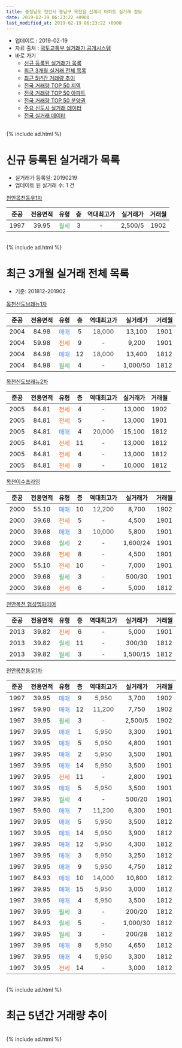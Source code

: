 ```yaml
---
title: 충청남도 천안시 동남구 목천읍 신계리 아파트 실거래 정보
date: 2019-02-19 06:23:22 +0900
last_modified_at: 2019-02-19 06:23:22 +0900
---
```


* 업데이트 : 2019-02-19
* 자료 출처 : [국토교통부 실거래가 공개시스템](http://rt.molit.go.kr)
* 바로 가기
    * [신규 등록된 실거래가 목록](#신규-등록된-실거래가-목록)
    * [최근 3개월 실거래 전체 목록](#최근-3개월-실거래-전체-목록)
    * [최근 5년간 거래량 추이](#최근-5년간-거래량-추이)
    * [전국 거래량 TOP 50 지역](https://inasie.github.io/apt-trade-info/최근-3개월-전국에서-가장-거래가-많이-발생한-지역)
    * [전국 거래량 TOP 50 아파트](https://inasie.github.io/apt-trade-info/최근-3개월-전국에서-가장-거래가-많이-발생한-아파트)
    * [전국 거래량 TOP 50 분양권](https://inasie.github.io/apt-trade-info/최근-3개월-전국에서-가장-거래가-많이-발생한-분양권)
    * [주요 신도시 실거래 데이터](https://inasie.github.io/apt-trade-info/주요-신도시)
    * [전국 실거래 데이터](https://inasie.github.io/apt-trade-info/전국)
<br>
{% include ad.html %}
<br>

# 신규 등록된 실거래가 목록
* 실거래가 등록일: 20190219
* 업데이트 된 실거래 수: 1 건


[천안목천동우1차](https://search.naver.com/search.naver?query=%EC%B6%A9%EC%B2%AD%EB%82%A8%EB%8F%84+%EC%B2%9C%EC%95%88%EC%8B%9C+%EB%8F%99%EB%82%A8%EA%B5%AC+%EB%AA%A9%EC%B2%9C%EC%9D%8D+%EC%8B%A0%EA%B3%84%EB%A6%AC+%EC%B2%9C%EC%95%88%EB%AA%A9%EC%B2%9C%EB%8F%99%EC%9A%B01%EC%B0%A8)

|준공|전용면적|유형|층|역대최고가|실거래가|거래월|
|:---:|:---:|:---:|:---:|:---:|:---:|:---:|
|1997|39.95|<span style="color:#34a853">월세</span>|3|<span style="color:#444444">-</span>|2,500/5|1902|


<br>
{% include ad.html %}
<br>

# 최근 3개월 실거래 전체 목록
* 기준: 201812-201902


[목천신도브래뉴1차](https://search.naver.com/search.naver?query=%EC%B6%A9%EC%B2%AD%EB%82%A8%EB%8F%84+%EC%B2%9C%EC%95%88%EC%8B%9C+%EB%8F%99%EB%82%A8%EA%B5%AC+%EB%AA%A9%EC%B2%9C%EC%9D%8D+%EC%8B%A0%EA%B3%84%EB%A6%AC+%EB%AA%A9%EC%B2%9C%EC%8B%A0%EB%8F%84%EB%B8%8C%EB%9E%98%EB%89%B41%EC%B0%A8)

|준공|전용면적|유형|층|역대최고가|실거래가|거래월|
|:---:|:---:|:---:|:---:|:---:|:---:|:---:|
|2004|84.98|<span style="color:#4285f3">매매</span>|5|<span style="color:#444444">18,000</span>|13,100|1901|
|2004|59.98|<span style="color:#ff5a00">전세</span>|9|<span style="color:#444444">-</span>|9,200|1901|
|2004|84.98|<span style="color:#4285f3">매매</span>|12|<span style="color:#444444">18,000</span>|13,400|1812|
|2004|84.98|<span style="color:#34a853">월세</span>|4|<span style="color:#444444">-</span>|1,000/50|1812|

[목천신도브래뉴2차](https://search.naver.com/search.naver?query=%EC%B6%A9%EC%B2%AD%EB%82%A8%EB%8F%84+%EC%B2%9C%EC%95%88%EC%8B%9C+%EB%8F%99%EB%82%A8%EA%B5%AC+%EB%AA%A9%EC%B2%9C%EC%9D%8D+%EC%8B%A0%EA%B3%84%EB%A6%AC+%EB%AA%A9%EC%B2%9C%EC%8B%A0%EB%8F%84%EB%B8%8C%EB%9E%98%EB%89%B42%EC%B0%A8)

|준공|전용면적|유형|층|역대최고가|실거래가|거래월|
|:---:|:---:|:---:|:---:|:---:|:---:|:---:|
|2005|84.81|<span style="color:#ff5a00">전세</span>|4|<span style="color:#444444">-</span>|13,000|1902|
|2005|84.81|<span style="color:#ff5a00">전세</span>|5|<span style="color:#444444">-</span>|13,000|1901|
|2005|84.81|<span style="color:#4285f3">매매</span>|4|<span style="color:#444444">20,000</span>|15,100|1812|
|2005|84.81|<span style="color:#ff5a00">전세</span>|11|<span style="color:#444444">-</span>|13,000|1812|
|2005|84.81|<span style="color:#ff5a00">전세</span>|4|<span style="color:#444444">-</span>|13,000|1812|
|2005|84.81|<span style="color:#ff5a00">전세</span>|8|<span style="color:#444444">-</span>|10,000|1812|

[목천이수프라임](https://search.naver.com/search.naver?query=%EC%B6%A9%EC%B2%AD%EB%82%A8%EB%8F%84+%EC%B2%9C%EC%95%88%EC%8B%9C+%EB%8F%99%EB%82%A8%EA%B5%AC+%EB%AA%A9%EC%B2%9C%EC%9D%8D+%EC%8B%A0%EA%B3%84%EB%A6%AC+%EB%AA%A9%EC%B2%9C%EC%9D%B4%EC%88%98%ED%94%84%EB%9D%BC%EC%9E%84)

|준공|전용면적|유형|층|역대최고가|실거래가|거래월|
|:---:|:---:|:---:|:---:|:---:|:---:|:---:|
|2000|55.10|<span style="color:#4285f3">매매</span>|10|<span style="color:#444444">12,200</span>|8,700|1902|
|2000|39.68|<span style="color:#ff5a00">전세</span>|5|<span style="color:#444444">-</span>|4,500|1901|
|2000|39.68|<span style="color:#4285f3">매매</span>|3|<span style="color:#444444">10,000</span>|5,800|1901|
|2000|39.68|<span style="color:#34a853">월세</span>|2|<span style="color:#444444">-</span>|1,600/24|1901|
|2000|39.68|<span style="color:#ff5a00">전세</span>|8|<span style="color:#444444">-</span>|4,500|1901|
|2000|55.10|<span style="color:#ff5a00">전세</span>|10|<span style="color:#444444">-</span>|7,000|1901|
|2000|39.68|<span style="color:#34a853">월세</span>|3|<span style="color:#444444">-</span>|500/30|1901|
|2000|39.68|<span style="color:#ff5a00">전세</span>|6|<span style="color:#444444">-</span>|5,000|1812|

[천안목천 협성엠파이어](https://search.naver.com/search.naver?query=%EC%B6%A9%EC%B2%AD%EB%82%A8%EB%8F%84+%EC%B2%9C%EC%95%88%EC%8B%9C+%EB%8F%99%EB%82%A8%EA%B5%AC+%EB%AA%A9%EC%B2%9C%EC%9D%8D+%EC%8B%A0%EA%B3%84%EB%A6%AC+%EC%B2%9C%EC%95%88%EB%AA%A9%EC%B2%9C+%ED%98%91%EC%84%B1%EC%97%A0%ED%8C%8C%EC%9D%B4%EC%96%B4)

|준공|전용면적|유형|층|역대최고가|실거래가|거래월|
|:---:|:---:|:---:|:---:|:---:|:---:|:---:|
|2013|39.82|<span style="color:#ff5a00">전세</span>|6|<span style="color:#444444">-</span>|5,000|1901|
|2013|39.82|<span style="color:#34a853">월세</span>|11|<span style="color:#444444">-</span>|300/30|1812|
|2013|39.82|<span style="color:#34a853">월세</span>|3|<span style="color:#444444">-</span>|1,500/15|1812|

[천안목천동우1차](https://search.naver.com/search.naver?query=%EC%B6%A9%EC%B2%AD%EB%82%A8%EB%8F%84+%EC%B2%9C%EC%95%88%EC%8B%9C+%EB%8F%99%EB%82%A8%EA%B5%AC+%EB%AA%A9%EC%B2%9C%EC%9D%8D+%EC%8B%A0%EA%B3%84%EB%A6%AC+%EC%B2%9C%EC%95%88%EB%AA%A9%EC%B2%9C%EB%8F%99%EC%9A%B01%EC%B0%A8)

|준공|전용면적|유형|층|역대최고가|실거래가|거래월|
|:---:|:---:|:---:|:---:|:---:|:---:|:---:|
|1997|39.95|<span style="color:#4285f3">매매</span>|9|<span style="color:#444444">5,950</span>|3,700|1902|
|1997|59.90|<span style="color:#4285f3">매매</span>|12|<span style="color:#444444">11,200</span>|7,750|1902|
|1997|39.95|<span style="color:#34a853">월세</span>|3|<span style="color:#444444">-</span>|2,500/5|1902|
|1997|39.95|<span style="color:#4285f3">매매</span>|1|<span style="color:#444444">5,950</span>|3,300|1901|
|1997|39.95|<span style="color:#4285f3">매매</span>|5|<span style="color:#444444">5,950</span>|4,800|1901|
|1997|39.95|<span style="color:#4285f3">매매</span>|2|<span style="color:#444444">5,950</span>|3,500|1901|
|1997|39.95|<span style="color:#4285f3">매매</span>|14|<span style="color:#444444">5,950</span>|3,500|1901|
|1997|39.95|<span style="color:#ff5a00">전세</span>|11|<span style="color:#444444">-</span>|2,800|1901|
|1997|39.95|<span style="color:#4285f3">매매</span>|5|<span style="color:#444444">5,950</span>|3,500|1901|
|1997|39.95|<span style="color:#34a853">월세</span>|4|<span style="color:#444444">-</span>|500/20|1901|
|1997|59.90|<span style="color:#4285f3">매매</span>|7|<span style="color:#444444">11,200</span>|6,300|1901|
|1997|39.95|<span style="color:#4285f3">매매</span>|5|<span style="color:#444444">5,950</span>|3,500|1812|
|1997|39.95|<span style="color:#4285f3">매매</span>|14|<span style="color:#444444">5,950</span>|3,900|1812|
|1997|39.95|<span style="color:#4285f3">매매</span>|12|<span style="color:#444444">5,950</span>|4,300|1812|
|1997|39.95|<span style="color:#4285f3">매매</span>|3|<span style="color:#444444">5,950</span>|3,250|1812|
|1997|39.95|<span style="color:#4285f3">매매</span>|9|<span style="color:#444444">5,950</span>|4,750|1812|
|1997|84.93|<span style="color:#4285f3">매매</span>|10|<span style="color:#444444">14,000</span>|10,800|1812|
|1997|39.95|<span style="color:#4285f3">매매</span>|15|<span style="color:#444444">5,950</span>|3,000|1812|
|1997|39.95|<span style="color:#4285f3">매매</span>|4|<span style="color:#444444">5,950</span>|3,500|1812|
|1997|39.95|<span style="color:#34a853">월세</span>|3|<span style="color:#444444">-</span>|200/20|1812|
|1997|84.93|<span style="color:#34a853">월세</span>|5|<span style="color:#444444">-</span>|1,000/30|1812|
|1997|39.95|<span style="color:#34a853">월세</span>|3|<span style="color:#444444">-</span>|200/28|1812|
|1997|39.95|<span style="color:#4285f3">매매</span>|8|<span style="color:#444444">5,950</span>|4,650|1812|
|1997|39.95|<span style="color:#4285f3">매매</span>|4|<span style="color:#444444">5,950</span>|3,300|1812|
|1997|39.95|<span style="color:#ff5a00">전세</span>|14|<span style="color:#444444">-</span>|3,000|1812|


<br>
{% include ad.html %}
<br>

# 최근 5년간 거래량 추이


<div style="width:100%;">
    <canvas id="deal_progress" height="200"></canvas>
</div>

<script>
new Chart(document.getElementById("deal_progress"), {
    type: 'line',
    data: {
        labels: ['201402','201403','201404','201405','201406','201407','201408','201409','201410','201411','201412','201501','201502','201503','201504','201505','201506','201507','201508','201509','201510','201511','201512','201601','201602','201603','201604','201605','201606','201607','201608','201609','201610','201611','201612','201701','201702','201703','201704','201705','201706','201707','201708','201709','201710','201711','201712','201801','201802','201803','201804','201805','201806','201807','201808','201809','201810','201811','201812','201901','201902'],
        datasets: [{
            label: '매매',
            pointRadius: 1,
            data: [33, 60, 56, 36, 42, 49, 63, 64, 58, 39, 32, 31, 38, 62, 60, 44, 40, 30, 36, 39, 28, 25, 25, 11, 17, 23, 31, 24, 21, 22, 24, 24, 30, 28, 36, 20, 26, 34, 19, 23, 23, 24, 27, 19, 26, 19, 15, 17, 13, 20, 27, 14, 19, 10, 14, 17, 15, 17, 12, 8, 3],
            borderColor: "rgba(255, 201, 14, 1)",
            backgroundColor: "rgba(255, 201, 14, 0.5)",
            fill: false,
            lineTension: 0
        },{
            label: '전월세',
            pointRadius: 1,
            data: [66, 67, 66, 46, 42, 30, 49, 59, 49, 26, 22, 26, 36, 52, 27, 34, 39, 39, 28, 38, 39, 34, 29, 31, 30, 43, 37, 28, 19, 23, 26, 22, 36, 23, 18, 23, 40, 35, 22, 23, 15, 25, 27, 19, 13, 19, 27, 14, 28, 25, 15, 18, 32, 24, 23, 14, 21, 18, 11, 10, 2],
            borderColor: "rgba(0, 141, 185, 1)",
            backgroundColor: "rgba(0, 141, 185, 0.5)",
            fill: false,
            lineTension: 0
        }
        ]
    },
    options: {
        responsive: true,
        title: {
            display: false
        },
        tooltips: {
            mode: 'index',
            intersect: false
        },
        hover: {
            mode: 'nearest',
            intersect: true
        },
        scales: {
            xAxes: [{
                display: true,
                scaleLabel: {
                    display: true,
                    labelString: '년/월'
                }
            }],
            yAxes: [{
                display: true,
                ticks: {
                    suggestedMin: 0,
                },
                scaleLabel: {
                    display: true,
                    labelString: '실거래 수'
                }
            }]
        }
    }
});

</script>


<br>
{% include ad.html %}
<br>

